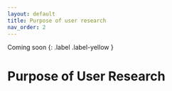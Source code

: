 ```yaml
---
layout: default
title: Purpose of user research
nav_order: 2
---
```


Coming soon
{: .label .label-yellow }
# Purpose of User Research
